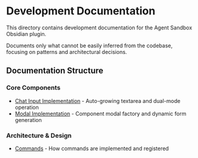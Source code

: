 # Development Documentation

This directory contains development documentation for the Agent Sandbox Obsidian plugin.

Documents only what cannot be easily inferred from the codebase, focusing on patterns and architectural decisions.

## Documentation Structure

### Core Components
- [Chat Input Implementation](./chat-input-implementation.md) - Auto-growing textarea and dual-mode operation
- [Modal Implementation](./modal-implementation.md) - Component modal factory and dynamic form generation

### Architecture & Design
- [Commands](./architecture/commands.md) - How commands are implemented and registered

